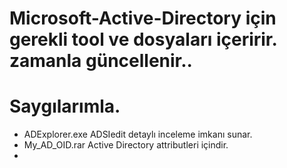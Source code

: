 # Microsoft-Active-Directory için gerekli tool ve dosyaları içeririr. zamanla güncellenir..
# Saygılarımla.

- ADExplorer.exe ADSIedit detaylı inceleme imkanı sunar.
- My_AD_OID.rar Active Directory attributleri içindir.
-
